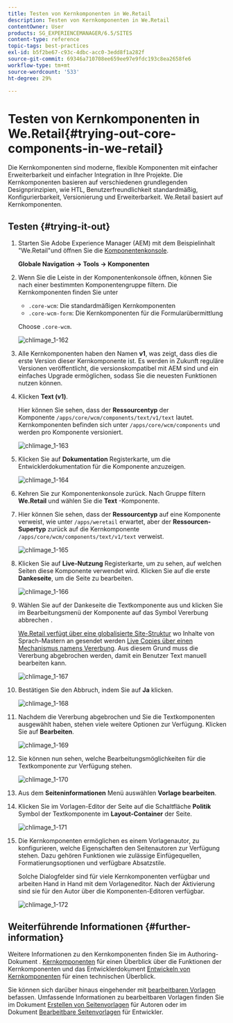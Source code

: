 ```yaml
---
title: Testen von Kernkomponenten in We.Retail
description: Testen von Kernkomponenten in We.Retail
contentOwner: User
products: SG_EXPERIENCEMANAGER/6.5/SITES
content-type: reference
topic-tags: best-practices
exl-id: b5f2be67-c93c-4dbc-acc0-3edd8f1a282f
source-git-commit: 69346a710708ee659ee97e9fdc193c8ea2658fe6
workflow-type: tm+mt
source-wordcount: '533'
ht-degree: 29%

---
```


# Testen von Kernkomponenten in We.Retail{#trying-out-core-components-in-we-retail}

Die Kernkomponenten sind moderne, flexible Komponenten mit einfacher Erweiterbarkeit und einfacher Integration in Ihre Projekte. Die Kernkomponenten basieren auf verschiedenen grundlegenden Designprinzipien, wie HTL, Benutzerfreundlichkeit standardmäßig, Konfigurierbarkeit, Versionierung und Erweiterbarkeit. We.Retail basiert auf Kernkomponenten.

## Testen {#trying-it-out}

1. Starten Sie Adobe Experience Manager (AEM) mit dem Beispielinhalt &quot;We.Retail&quot;und öffnen Sie die [Komponentenkonsole](/help/sites-authoring/default-components-console.md).

   **Globale Navigation -> Tools -> Komponenten**

1. Wenn Sie die Leiste in der Komponentenkonsole öffnen, können Sie nach einer bestimmten Komponentengruppe filtern. Die Kernkomponenten finden Sie unter

   * `.core-wcm`: Die standardmäßigen Kernkomponenten
   * `.core-wcm-form`: Die Kernkomponenten für die Formularübermittlung

   Choose `.core-wcm`.

   ![chlimage_1-162](assets/chlimage_1-162.png)

1. Alle Kernkomponenten haben den Namen **v1**, was zeigt, dass dies die erste Version dieser Kernkomponente ist. Es werden in Zukunft reguläre Versionen veröffentlicht, die versionskompatibel mit AEM sind und ein einfaches Upgrade ermöglichen, sodass Sie die neuesten Funktionen nutzen können.
1. Klicken **Text (v1)**.

   Hier können Sie sehen, dass der **Ressourcentyp** der Komponente `/apps/core/wcm/components/text/v1/text` lautet. Kernkomponenten befinden sich unter `/apps/core/wcm/components` und werden pro Komponente versioniert.

   ![chlimage_1-163](assets/chlimage_1-163.png)

1. Klicken Sie auf **Dokumentation** Registerkarte, um die Entwicklerdokumentation für die Komponente anzuzeigen.

   ![chlimage_1-164](assets/chlimage_1-164.png)

1. Kehren Sie zur Komponentenkonsole zurück. Nach Gruppe filtern **We.Retail** und wählen Sie die **Text** -Komponente.
1. Hier können Sie sehen, dass der **Ressourcentyp** auf eine Komponente verweist, wie unter `/apps/weretail` erwartet, aber der **Ressourcen-Supertyp** zurück auf die Kernkomponente `/apps/core/wcm/components/text/v1/text` verweist.

   ![chlimage_1-165](assets/chlimage_1-165.png)

1. Klicken Sie auf **Live-Nutzung** Registerkarte, um zu sehen, auf welchen Seiten diese Komponente verwendet wird. Klicken Sie auf die erste **Dankeseite**, um die Seite zu bearbeiten.

   ![chlimage_1-166](assets/chlimage_1-166.png)

1. Wählen Sie auf der Dankeseite die Textkomponente aus und klicken Sie im Bearbeitungsmenü der Komponente auf das Symbol Vererbung abbrechen .

   [We.Retail verfügt über eine globalisierte Site-Struktur](/help/sites-developing/we-retail-globalized-site-structure.md) wo Inhalte von Sprach-Mastern an gesendet werden [Live Copies über einen Mechanismus namens Vererbung](/help/sites-administering/msm.md). Aus diesem Grund muss die Vererbung abgebrochen werden, damit ein Benutzer Text manuell bearbeiten kann.

   ![chlimage_1-167](assets/chlimage_1-167.png)

1. Bestätigen Sie den Abbruch, indem Sie auf **Ja** klicken.

   ![chlimage_1-168](assets/chlimage_1-168.png)

1. Nachdem die Vererbung abgebrochen und Sie die Textkomponenten ausgewählt haben, stehen viele weitere Optionen zur Verfügung. Klicken Sie auf **Bearbeiten**.

   ![chlimage_1-169](assets/chlimage_1-169.png)

1. Sie können nun sehen, welche Bearbeitungsmöglichkeiten für die Textkomponente zur Verfügung stehen.

   ![chlimage_1-170](assets/chlimage_1-170.png)

1. Aus dem **Seiteninformationen** Menü auswählen **Vorlage bearbeiten**.
1. Klicken Sie im Vorlagen-Editor der Seite auf die Schaltfläche **Politik** Symbol der Textkomponente im **Layout-Container** der Seite.

   ![chlimage_1-171](assets/chlimage_1-171.png)

1. Die Kernkomponenten ermöglichen es einem Vorlagenautor, zu konfigurieren, welche Eigenschaften den Seitenautoren zur Verfügung stehen. Dazu gehören Funktionen wie zulässige Einfügequellen, Formatierungsoptionen und verfügbare Absatzstile.

   Solche Dialogfelder sind für viele Kernkomponenten verfügbar und arbeiten Hand in Hand mit dem Vorlageneditor. Nach der Aktivierung sind sie für den Autor über die Komponenten-Editoren verfügbar.

   ![chlimage_1-172](assets/chlimage_1-172.png)

## Weiterführende Informationen {#further-information}

Weitere Informationen zu den Kernkomponenten finden Sie im Authoring-Dokument . [Kernkomponenten](https://experienceleague.adobe.com/docs/experience-manager-core-components/using/introduction.html?lang=de) für einen Überblick über die Funktionen der Kernkomponenten und das Entwicklerdokument [Entwickeln von Kernkomponenten](https://experienceleague.adobe.com/docs/experience-manager-core-components/using/developing/overview.html?lang=de) für einen technischen Überblick.

Sie können sich darüber hinaus eingehender mit [bearbeitbaren Vorlagen](/help/sites-developing/we-retail-editable-templates.md) befassen. Umfassende Informationen zu bearbeitbaren Vorlagen finden Sie im Dokument [Erstellen von Seitenvorlagen](/help/sites-authoring/templates.md) für Autoren oder im Dokument [Bearbeitbare Seitenvorlagen](/help/sites-developing/page-templates-editable.md) für Entwickler.
